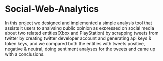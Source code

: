 # Social-Web-Analytics

In this project we designed and implemented a simple analysis tool that assists it users to analysing public opinion as expressed on social media about two related entities(Xbox and PlayStation) by scrapping tweets from twitter by creating twitter developer account and generating api keys & token keys, and we compared both the entities with tweets positive, negative & neutral, doing sentiment analyses for the tweets and came up with a conclusions.
